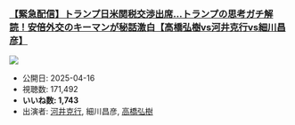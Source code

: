 ### [【緊急配信】トランプ日米関税交渉出席...トランプの思考ガチ解読！安倍外交のキーマンが秘話激白【高橋弘樹vs河井克行vs細川昌彦】](https://www.youtube.com/watch?v=iTdntttk5Uk)
[![](https://img.youtube.com/vi/iTdntttk5Uk/sddefault.jpg)](https://www.youtube.com/watch?v=iTdntttk5Uk)
-   公開日: 2025-04-16
-   視聴数: 171,492
-   **いいね数: 1,743**
-   出演者: [河井克行](/rehacq_fan/people/河井克行 "wikilink"), 細川昌彦, [高橋弘樹](/rehacq_fan/people/高橋弘樹 "wikilink")
